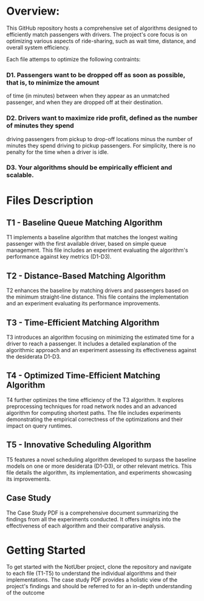 # Overview:

This GitHub repository hosts a comprehensive set of algorithms designed to efficiently match passengers with drivers. The project's core focus is on optimizing various aspects of ride-sharing, such as wait time, distance, and overall system efficiency. 

Each file attemps to optimize the following contraints:

### D1. Passengers want to be dropped off as soon as possible, that is, to minimize the amount
of time (in minutes) between when they appear as an unmatched passenger, and when they
are dropped off at their destination.
### D2. Drivers want to maximize ride profit, defined as the number of minutes they spend
driving passengers from pickup to drop-off locations minus the number of minutes they spend
driving to pickup passengers. For simplicity, there is no penalty for the time when a driver is
idle.
### D3. Your algorithms should be empirically efficient and scalable.

# Files Description
## T1 - Baseline Queue Matching Algorithm
T1 implements a baseline algorithm that matches the longest waiting passenger with the first available driver, based on simple queue management. This file includes an experiment evaluating the algorithm's performance against key metrics (D1-D3).
## T2 - Distance-Based Matching Algorithm
T2 enhances the baseline by matching drivers and passengers based on the minimum straight-line distance. This file contains the implementation and an experiment evaluating its performance improvements.
## T3 - Time-Efficient Matching Algorithm
T3 introduces an algorithm focusing on minimizing the estimated time for a driver to reach a passenger. It includes a detailed explanation of the algorithmic approach and an experiment assessing its effectiveness against the desiderata D1-D3.
## T4 - Optimized Time-Efficient Matching Algorithm
T4 further optimizes the time efficiency of the T3 algorithm. It explores preprocessing techniques for road network nodes and an advanced algorithm for computing shortest paths. The file includes experiments demonstrating the empirical correctness of the optimizations and their impact on query runtimes.
## T5 - Innovative Scheduling Algorithm
T5 features a novel scheduling algorithm developed to surpass the baseline models on one or more desiderata (D1-D3), or other relevant metrics. This file details the algorithm, its implementation, and experiments showcasing its improvements.
## Case Study
The Case Study PDF is a comprehensive document summarizing the findings from all the experiments conducted. It offers insights into the effectiveness of each algorithm and their comparative analysis.
# Getting Started
To get started with the NotUber project, clone the repository and navigate to each file (T1-T5) to understand the individual algorithms and their implementations. The case study PDF provides a holistic view of the project's findings and should be referred to for an in-depth understanding of the outcome
